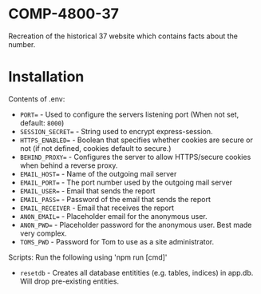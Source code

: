 # COMP-4800-37
Recreation of the historical 37 website which contains facts about the number.

# Installation

Contents of .env:
 - `PORT=` - Used to configure the servers listening port (When not set, default: `8000`)
 - `SESSION_SECRET=` - String used to encrypt express-session.
 - `HTTPS_ENABLED=` - Boolean that specifies whether cookies are secure or not (if not defined, cookies default to secure.)
 - `BEHIND_PROXY=` - Configures the server to allow HTTPS/secure cookies when behind a reverse proxy.
 - `EMAIL_HOST=` - Name of the outgoing mail server
 - `EMAIL_PORT=` - The port number used by the outgoing mail server
 - `EMAIL_USER=` - Email that sends the report
 - `EMAIL_PASS=` - Password of the email that sends the report
 - `EMAIL_RECEIVER` - Email that receives the report
 - `ANON_EMAIL=` - Placeholder email for the anonymous user.
 - `ANON_PWD=` - Placeholder password for the anonymous user. Best made very complex.
 - `TOMS_PWD` - Password for Tom to use as a site administrator.

Scripts:
Run the following using 'npm run [cmd]'
 - `resetdb` - Creates all database entitities (e.g. tables, indices) in app.db. Will drop pre-existing entities.